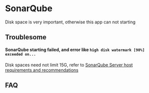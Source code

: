# SonarQube

Disk space is very important, otherwise this app can not starting


## Troublesome

#### SonarQube starting failed, and error like `high disk watermark [90%] exceeded on...`

Disk spaces need not limit 15G, refer to [SonarQube Server host requirements and recommendations](https://docs.sonarsource.com/sonarqube-server/latest/setup-and-upgrade/installation-requirements/server-host/)

## FAQ
